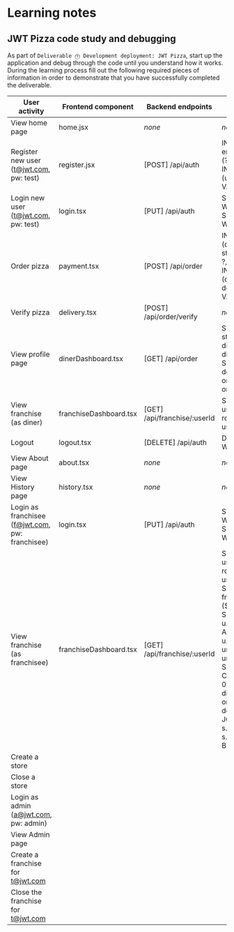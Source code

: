 # Learning notes

## JWT Pizza code study and debugging

As part of `Deliverable ⓵ Development deployment: JWT Pizza`, start up the application and debug through the code until you understand how it works. During the learning process fill out the following required pieces of information in order to demonstrate that you have successfully completed the deliverable.

| User activity                                       | Frontend component | Backend endpoints | Database SQL |
| --------------------------------------------------- | ------------------ | ----------------- | ------------ |
| View home page                                      |     home.jsx       |      *none*       |    *none*    |
| Register new user<br/>(t@jwt.com, pw: test)         |   register.jsx     | [POST] /api/auth  |INSERT INTO user (name, email, password) VALUES (?, ?, ?) <br/> INSERT INTO userRole (userId, role, objectId) VALUES (?, ?, ?)  |
| Login new user<br/>(t@jwt.com, pw: test)            |      login.tsx     | [PUT] /api/auth   |SELECT * FROM user WHERE email=? <br/> SELECT * FROM userRole WHERE userId=?|
| Order pizza                                         |    payment.tsx     | [POST] /api/order |INSERT INTO dinerOrder (dinerId, franchiseId, storeId, date) VALUES (?, ?, ?, now()) <br/> INSERT INTO orderItem (orderId, menuId, description, price) VALUES (?, ?, ?, ?)|
| Verify pizza                                        |    delivery.tsx    |[POST] /api/order/verify|     *none*   |
| View profile page                                   | dinerDashboard.tsx |  [GET] /api/order |SELECT id, franchiseId, storeId, date FROM dinerOrder WHERE dinerId=? LIMIT <br/> SELECT id, menuId, description, price FROM orderItem WHERE orderId=?|
| View franchise<br/>(as diner)                       |franchiseDashboard.tsx|[GET] /api/franchise/:userId|SELECT objectId FROM userRole WHERE role='franchisee' AND userId=?|
| Logout                                              |      logout.tsx    |[DELETE] /api/auth |DELETE FROM auth WHERE token=?|
| View About page                                     |      about.tsx     |      *none*       |    *none*    |
| View History page                                   |    history.tsx     |      *none*       |    *none*    |
| Login as franchisee<br/>(f@jwt.com, pw: franchisee) |      login.tsx     | [PUT] /api/auth   |SELECT * FROM user WHERE email=? <br/> SELECT * FROM userRole WHERE userId=?|
| View franchise<br/>(as franchisee)                  |franchiseDashboard.tsx|[GET] /api/franchise/:userId|SELECT objectId FROM userRole WHERE role='franchisee' AND userId=? <br/> SELECT id, name FROM franchise WHERE id in (${franchiseIds.join(',')}) <br/> SELECT u.id, u.name, u.email FROM userRole AS ur JOIN user AS u ON u.id=ur.userId WHERE ur.objectId=? AND ur.role='franchisee' <br/> SELECT s.id, s.name, COALESCE(SUM(oi.price), 0) AS totalRevenue FROM dinerOrder AS do JOIN orderItem AS oi ON do.id=oi.orderId RIGHT JOIN store AS s ON s.id=do.storeId WHERE s.franchiseId=? GROUP BY s.id|
| Create a store                                      |                    |                   |              |
| Close a store                                       |                    |                   |              |
| Login as admin<br/>(a@jwt.com, pw: admin)           |                    |                   |              |
| View Admin page                                     |                    |                   |              |
| Create a franchise for t@jwt.com                    |                    |                   |              |
| Close the franchise for t@jwt.com                   |                    |                   |              |
